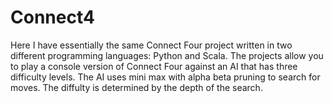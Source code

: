 # Connect4

Here I have essentially the same Connect Four project written in two different programming languages: Python and Scala. 
The projects allow you to play a console version of Connect Four against an AI that has three difficulty levels. 
The AI uses mini max with alpha beta pruning to search for moves. 
The diffulty is determined by the depth of the search.
